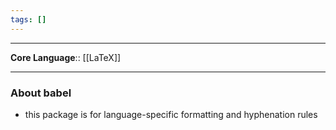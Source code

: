 ```yaml
---
tags: []
---
```

---

**Core Language**:: [[LaTeX]]

---

### About babel

- this package is for language-specific formatting and hyphenation rules